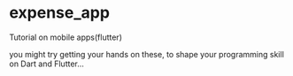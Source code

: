 # expense_app
 Tutorial on mobile apps(flutter)

you might try getting your hands on these, to shape your programming skill on Dart and Flutter...
